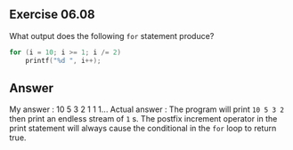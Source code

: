 ## Exercise 06.08
What output does the following ```for``` statement produce?
```C
for (i = 10; i >= 1; i /= 2)
    printf("%d ", i++);
```

## Answer
My answer : 10 5 3 2 1 1 1...
Actual answer : The program will print ```10 5 3 2``` then print an endless stream of ```1``` s. The postfix increment operator in the print statement will always cause the conditional in the ```for``` loop to return true.
